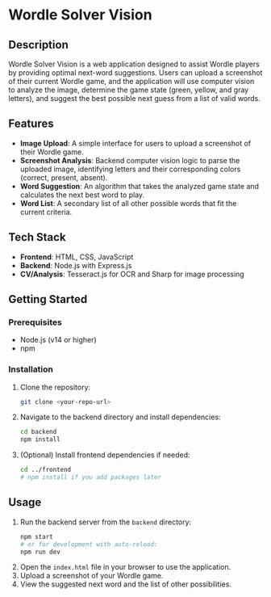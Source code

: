 # Wordle Solver Vision

## Description

Wordle Solver Vision is a web application designed to assist Wordle players by providing optimal next-word suggestions. Users can upload a screenshot of their current Wordle game, and the application will use computer vision to analyze the image, determine the game state (green, yellow, and gray letters), and suggest the best possible next guess from a list of valid words.

## Features

*   **Image Upload**: A simple interface for users to upload a screenshot of their Wordle game.
*   **Screenshot Analysis**: Backend computer vision logic to parse the uploaded image, identifying letters and their corresponding colors (correct, present, absent).
*   **Word Suggestion**: An algorithm that takes the analyzed game state and calculates the next best word to play.
*   **Word List**: A secondary list of all other possible words that fit the current criteria.

## Tech Stack

*   **Frontend**: HTML, CSS, JavaScript
*   **Backend**: Node.js with Express.js
*   **CV/Analysis**: Tesseract.js for OCR and Sharp for image processing

## Getting Started

### Prerequisites

- Node.js (v14 or higher)
- npm

### Installation

1.  Clone the repository:
    ```sh
    git clone <your-repo-url>
    ```
2.  Navigate to the backend directory and install dependencies:
    ```sh
    cd backend
    npm install
    ```
3.  (Optional) Install frontend dependencies if needed:
    ```sh
    cd ../frontend
    # npm install if you add packages later
    ```

## Usage

1.  Run the backend server from the `backend` directory:
    ```sh
    npm start
    # or for development with auto-reload:
    npm run dev
    ```
2.  Open the `index.html` file in your browser to use the application.
3.  Upload a screenshot of your Wordle game.
4.  View the suggested next word and the list of other possibilities.
